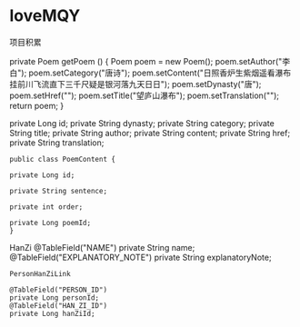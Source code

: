 # loveMQY
项目积累

private Poem getPoem () {
        Poem poem = new Poem();
        poem.setAuthor("李白");
        poem.setCategory("唐诗");
        poem.setContent("日照香炉生紫烟遥看瀑布挂前川飞流直下三千尺疑是银河落九天日日");
        poem.setDynasty("唐");
        poem.setHref("");
        poem.setTitle("望庐山瀑布");
        poem.setTranslation("");
        return poem;
    }


private Long id;
    private String dynasty;
    private String category;
    private String title;
    private String author;
    private String content;
    private String href;
    private String translation;

    public class PoemContent {

    private Long id;

    private String sentence;

    private int order;

    private Long poemId;
    }


HanZi
     @TableField("NAME")
    private String name;
    @TableField("EXPLANATORY_NOTE")
    private String explanatoryNote;


    PersonHanZiLink

    @TableField("PERSON_ID")
    private Long personId;
    @TableField("HAN_ZI_ID")
    private Long hanZiId;


    
